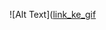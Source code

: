![Alt Text]([link_ke_gif](https://github.com/FauzanBurhanuddin48/FauzanBurhanuddin48/blob/main/nyan.gif)
